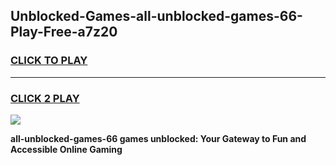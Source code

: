 
## Unblocked-Games-all-unblocked-games-66-Play-Free-a7z20
<h3>
<a href="https://premium76.site?title=all-unblocked-games-66&ref=21A">CLICK TO PLAY</a></h3>
<hr>

<h3>
<a href="https://premium76.site?title=all-unblocked-games-66&ref=21A">CLICK 2 PLAY</a>
  
</h3>

<a href="https://premium76.site?title=all-unblocked-games-66&ref=21A"><img src="https://clearcache.store/games.png"></a>


**all-unblocked-games-66 games unblocked: Your Gateway to Fun and Accessible Online Gaming**
